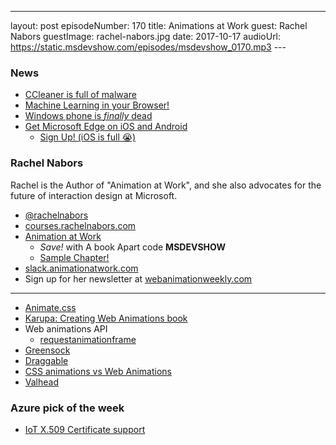 ---
layout: post
episodeNumber: 170
title: Animations at Work
guest:  Rachel Nabors
guestImage: rachel-nabors.jpg
date: 2017-10-17
audioUrl: https://static.msdevshow.com/episodes/msdevshow_0170.mp3
--- 

### News

 - [CCleaner is full of malware](http://blog.talosintelligence.com/2017/09/avast-distributes-malware.html?m=1)
 - [Machine Learning in your Browser!](https://teachablemachine.withgoogle.com/)
 - [Windows phone is *finally* dead](https://www.theverge.com/2017/10/9/16446280/microsoft-finally-admits-windows-phone-is-dead)
 - [Get Microsoft Edge on iOS and Android](https://blogs.windows.com/windowsexperience/2017/10/05/announcing-microsoft-edge-for-ios-and-android-microsoft-launcher/)
   - [Sign Up! (iOS is full 😭)](https://www.microsoft.com/en-us/windows/microsoft-edge-mobile)

### Rachel Nabors

Rachel is the Author of "Animation at Work", and she also advocates for the future of interaction design at Microsoft.

 - [@rachelnabors](https://twitter.com/rachelnabors)
 - [courses.rachelnabors.com](http://courses.rachelnabors.com)
 - [Animation at Work](https://abookapart.com/products/animation-at-work)
   - *Save!* with A book Apart code **MSDEVSHOW**
   - [Sample Chapter!](https://alistapart.com/article/patterns-and-purpose)
 - [slack.animationatwork.com](http://slack.animationatwork.com)
 - Sign up for her newsletter at [webanimationweekly.com](http://webanimationweekly.com)

-----------------------------------------------------------------

 - [Animate.css](https://daneden.github.io/animate.css/)
 - [Karupa: Creating Web Animations book](http://shop.oreilly.com/product/0636920050858.do)
 - Web animations API 
   - [requestanimationframe](http://caniuse.com/#feat=requestanimationframe)
 - [Greensock](https://greensock.com/)
 - [Draggable](https://shopify.github.io/draggable/)
 - [CSS animations vs Web Animations](https://css-tricks.com/css-animations-vs-web-animations-api/)
 - [Valhead](http://valhead.com/)

### Azure pick of the week

 - [IoT X.509 Certificate support](https://azure.microsoft.com/en-us/blog/announcing-support-for-x-509-ca-on-azure-iot-hub/)